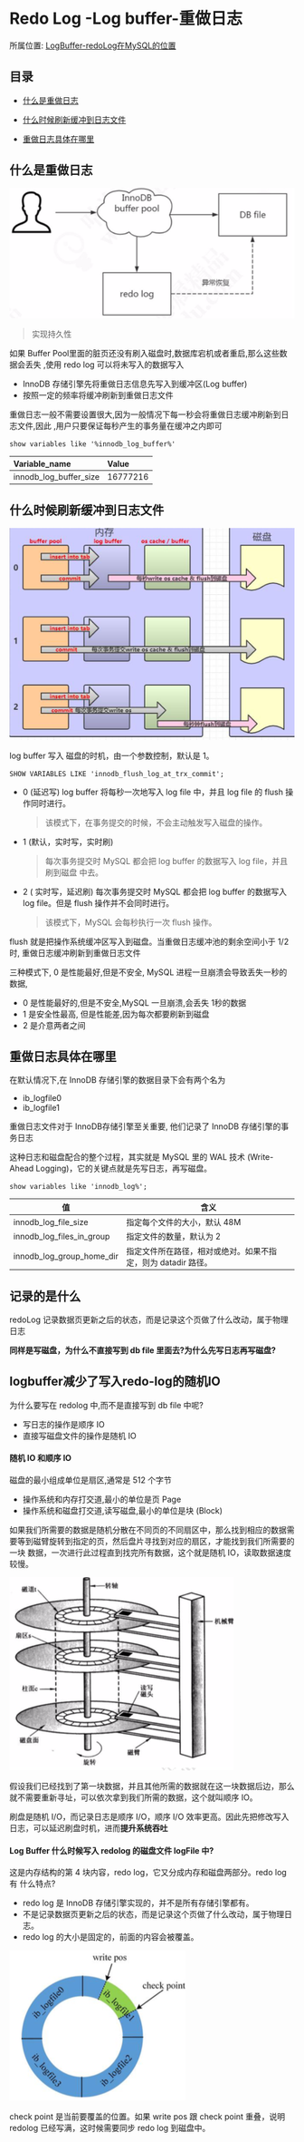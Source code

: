 # Redo Log -Log buffer-重做日志

所属位置:   [LogBuffer-redoLog在MySQL的位置](12-Redolog-LogBuffer.md#BufferPool的组成) 

## 目录

- [什么是重做日志](#什么是重做日志)
- [什么时候刷新缓冲到日志文件](#什么时候刷新缓冲到日志文件)

- [重做日志具体在哪里](#重做日志具体在哪里)

## 什么是重做日志

![image-20200313211659949](../../../assets/image-20200313211659949-7629590.png)

> 实现持久性

如果 Buffer Pool里面的脏页还没有刷入磁盘时,数据库宕机或者重启,那么这些数据会丢失 ,使用 redo log 可以将未写入的数据写入

- InnoDB 存储引擎先将重做日志信息先写入到缓冲区(Log buffer)
- 按照一定的频率将缓冲刷新到重做日志文件

重做日志一般不需要设置很大,因为一般情况下每一秒会将重做日志缓冲刷新到日志文件,因此 ,用户只要保证每秒产生的事务量在缓冲之内即可

```
show variables like '%innodb_log_buffer%'
```

| Variable\_name            | Value    |
| :------------------------ | :------- |
| innodb\_log\_buffer\_size | 16777216 |

## 什么时候刷新缓冲到日志文件

![image-20200313211941999](../../../assets/image-20200313211941999-7629597.png)

log buffer 写入 磁盘的时机，由一个参数控制，默认是 1。

```
SHOW VARIABLES LIKE 'innodb_flush_log_at_trx_commit';
```

- 0 (延迟写)
  log buffer 将每秒一次地写入 log file 中，并且 log file 的 flush 操作同时进行。 

  > 该模式下，在事务提交的时候，不会主动触发写入磁盘的操作。

- 1 (默认，实时写，实时刷)

  > 每次事务提交时 MySQL 都会把 log buffer 的数据写入 log file，并且刷到磁盘 中去。

- 2 ( 实时写，延迟刷)
  每次事务提交时 MySQL 都会把 log buffer 的数据写入 log file。但是 flush 操作并不会同时进行。

  > 该模式下，MySQL 会每秒执行一次 flush 操作。

flush 就是把操作系统缓冲区写入到磁盘。当重做日志缓冲池的剩余空间小于 1/2 时, 重做日志缓冲刷新到重做日志文件

三种模式下, 0 是性能最好,但是不安全, MySQL 进程一旦崩溃会导致丢失一秒的数据,

- 0 是性能最好的,但是不安全,MySQL 一旦崩溃,会丢失 1秒的数据
- 1 是安全性最高, 但是性能差,因为每次都要刷新到磁盘
- 2 是介意两者之间         

## 重做日志具体在哪里

在默认情况下,在 InnoDB 存储引擎的数据目录下会有两个名为

- ib_logfile0
- ib_logfile1

重做日志文件对于 InnoDB存储引擎至关重要, 他们记录了 InnoDB 存储引擎的事务日志

这种日志和磁盘配合的整个过程，其实就是 MySQL 里的 WAL 技术 (Write-Ahead Logging)，它的关键点就是先写日志，再写磁盘。

```
show variables like 'innodb_log%';
```

| 值                        | 含义                                                         |
| ------------------------- | ------------------------------------------------------------ |
| innodb_log_file_size      | 指定每个文件的大小，默认 48M                                 |
| innodb_log_files_in_group | 指定文件的数量，默认为 2                                     |
| innodb_log_group_home_dir | 指定文件所在路径，相对或绝对。如果不指定，则为 datadir 路径。 |

## 记录的是什么

redoLog 记录数据页更新之后的状态，而是记录这个页做了什么改动，属于物理日志

**同样是写磁盘，为什么不直接写到 db file 里面去?为什么先写日志再写磁盘?**

## logbuffer减少了写入redo-log的随机IO

为什么要写在 redolog 中,而不是直接写到 db file 中呢?

- 写日志的操作是顺序 IO
- 直接写磁盘文件的操作是随机 IO

#### 随机 IO 和顺序 IO

磁盘的最小组成单位是扇区,通常是 512 个字节

- 操作系统和内存打交道,最小的单位是页 Page
- 操作系统和磁盘打交道,读写磁盘,最小的单位是块 (Block)

如果我们所需要的数据是随机分散在不同页的不同扇区中，那么找到相应的数据需 要等到磁臂旋转到指定的页，然后盘片寻找到对应的扇区，才能找到我们所需要的一块 数据，一次进行此过程直到找完所有数据，这个就是随机 IO，读取数据速度较慢。

![image-20200313211804108](../../../assets/image-20200313211804108-7629593.png)

假设我们已经找到了第一块数据，并且其他所需的数据就在这一块数据后边，那么就不需要重新寻址，可以依次拿到我们所需的数据，这个就叫顺序 IO。

刷盘是随机 I/O，而记录日志是顺序 I/O，顺序 I/O 效率更高。因此先把修改写入日志，可以延迟刷盘时机，进而**提升系统吞吐**

#### Log Buffer 什么时候写入 redolog 的磁盘文件 logFile 中?

这是内存结构的第 4 块内容，redo log，它又分成内存和磁盘两部分。redo log 有 什么特点?

- redo log 是 InnoDB 存储引擎实现的，并不是所有存储引擎都有。
- 不是记录数据页更新之后的状态，而是记录这个页做了什么改动，属于物理日志。
- redo log 的大小是固定的，前面的内容会被覆盖。

![image-20200820103156906](../../../assets/image-20200820103156906.png)

check point 是当前要覆盖的位置。如果 write pos 跟 check point 重叠，说明 redolog 已经写满，这时候需要同步 redo log 到磁盘中。

